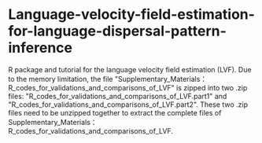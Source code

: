 # Language-velocity-field-estimation-for-language-dispersal-pattern-inference
R package and tutorial for the language velocity field estimation (LVF).
Due to the memory limitation, the file "Supplementary_Materials：R_codes_for_validations_and_comparisons_of_LVF" is zipped into two .zip files: "R_codes_for_validations_and_comparisons_of_LVF.part1" and "R_codes_for_validations_and_comparisons_of_LVF.part2". 
These two .zip files need to be unzipped together to extract the complete files of Supplementary_Materials：R_codes_for_validations_and_comparisons_of_LVF.

